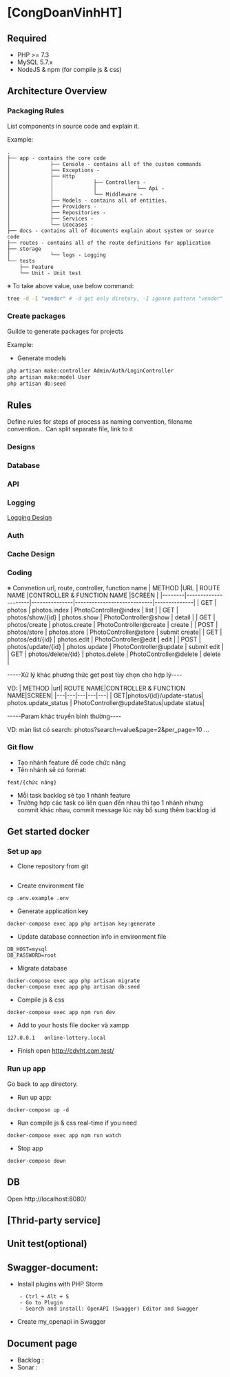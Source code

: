 # [CongDoanVinhHT]

## Required

- PHP >= 7.3
- MySQL 5.7.x
- NodeJS & npm (for compile js & css)

## Architecture Overview

### Packaging Rules

List components in source code and explain it.

Example:

```
.
├── app - contains the core code
│             ├── Console - contains all of the custom commands
│             ├── Exceptions -
│             ├── Http
│             │             ├── Controllers -
│             │             │             └── Api -
│             │             └── Middleware -
│             ├── Models - contains all of entities.
│             ├── Providers -
│             ├── Repositories -
│             ├── Services -
│             └── Usecases -
├── docs - contains all of documents explain about system or source code
├── routes - contains all of the route definitions for application
├── storage
│             └── logs - Logging
└── tests
    ├── Feature
    └── Unit - Unit test

```

※ To take above value, use below command:

```bash
tree -d -I "vendor" # -d get only diretory, -I igonre pattern "vendor"
```

### Create packages

Guilde to generate packages for projects

Example:

- Generate models

```bash
php artisan make:controller Admin/Auth/LoginController
php artisan make:model User
php artisan db:seed
```
## Rules
Define rules for steps of process as naming convention, filename convention...
Can split separate file, link to it
### Designs

### Database

### API

### Logging
[Logging Design](./docs/logging.md)

### Auth

### Cache Design

### Coding
※ Convnetion url, route, controller, function  name
| METHOD |URL                  | ROUTE NAME    |CONTROLLER & FUNCTION NAME  |SCREEN        |
|--------|---------------------|---------------|----------------------------|--------------|
| GET    | photos              | photos.index  | PhotoController@index      | list         |
| GET    | photos/show/{id}    | photos.show   | PhotoController@show       | detail       |
| GET    | photos/create       | photos.create | PhotoController@create     | create       |
| POST   | photos/store        | photos.store  | PhotoController@store      | submit create|
| GET    | photos/edit/{id}    | photos.edit   | PhotoController@edit       | edit         |
| POST   | photos/update/{id}  | photos.update | PhotoController@update     | submit edit  |
| GET    | photos/delete/{id}  | photos.delete | PhotoController@delete     | delete       |

-----Xử lý khác phương thức get post tùy chọn cho hợp lý----

VD:
| METHOD |url| ROUTE NAME|CONTROLLER & FUNCTION NAME|SCREEN|
|---|---|---|---|---|
| GET|photos/{id}/update-status| photos.update_status | PhotoController@updateStatus|update status|

-----Param khác truyền bình thường----

VD: màn list có search: photos?search=value&page=2&per_page=10
...

### Git flow
- Tạo nhánh feature để code chức năng
- Tên nhánh sẽ có format:
```console
feat/{chức năng}
```
- Mỗi task backlog sẽ tạo 1 nhánh feature
- Trường hợp các task có liên quan đến nhau thì tạo 1 nhánh nhưng commit khác nhau, commit message lúc này bổ sung thêm backlog id

## Get started docker

### Set up `app` 

- Clone repository from git

```console
```


- Create environment file

```console
cp .env.example .env
```

- Generate application key

```console
docker-compose exec app php artisan key:generate
```

- Update database connection info in environment file

```console
DB_HOST=mysql
DB_PASSWORD=root
```

- Migrate database

```console
docker-compose exec app php artisan migrate
docker-compose exec app php artisan db:seed
```

- Compile js & css

```console
docker-compose exec app npm run dev
```

- Add to your hosts file docker và xampp

```console
127.0.0.1	online-lottery.local
```

- Finish open http://cdvht.com.test/
### Run up app

Go back to `app` directory.

- Run up app:

```console
docker-compose up -d
```

- Run compile js & css real-time if you need

```console
docker-compose exec app npm run watch
```

- Stop app

```console
docker-compose down
```

## DB

Open http://localhost:8080/

## [Thrid-party service]

## Unit test(optional)

## Swagger-document:
- Install plugins with PHP Storm
```
    - Ctrl + Alt + S
    - Go to Plugin
    - Search and install: OpenAPI (Swagger) Editor and Swagger
```
- Create my_openapi in Swagger

## Document page

- Backlog :
- Sonar : 
